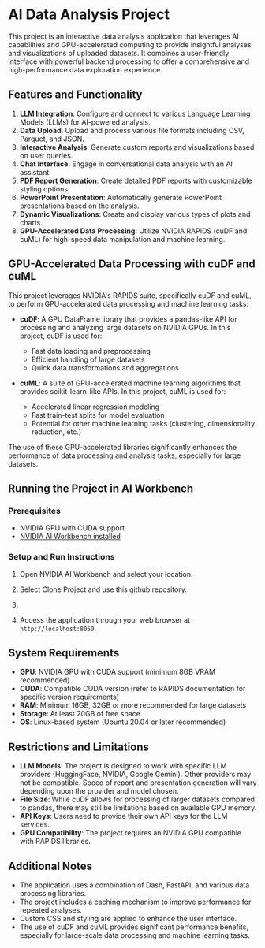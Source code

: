 # AI Data Analysis Project

This project is an interactive data analysis application that leverages AI capabilities and GPU-accelerated computing to provide insightful analyses and visualizations of uploaded datasets. It combines a user-friendly interface with powerful backend processing to offer a comprehensive and high-performance data exploration experience.

## Features and Functionality

1. **LLM Integration**: Configure and connect to various Language Learning Models (LLMs) for AI-powered analysis.
2. **Data Upload**: Upload and process various file formats including CSV, Parquet, and JSON.
3. **Interactive Analysis**: Generate custom reports and visualizations based on user queries.
4. **Chat Interface**: Engage in conversational data analysis with an AI assistant.
5. **PDF Report Generation**: Create detailed PDF reports with customizable styling options.
6. **PowerPoint Presentation**: Automatically generate PowerPoint presentations based on the analysis.
7. **Dynamic Visualizations**: Create and display various types of plots and charts.
8. **GPU-Accelerated Data Processing**: Utilize NVIDIA RAPIDS (cuDF and cuML) for high-speed data manipulation and machine learning.

## GPU-Accelerated Data Processing with cuDF and cuML

This project leverages NVIDIA's RAPIDS suite, specifically cuDF and cuML, to perform GPU-accelerated data processing and machine learning tasks:

- **cuDF**: A GPU DataFrame library that provides a pandas-like API for processing and analyzing large datasets on NVIDIA GPUs. In this project, cuDF is used for:
  - Fast data loading and preprocessing
  - Efficient handling of large datasets
  - Quick data transformations and aggregations

- **cuML**: A suite of GPU-accelerated machine learning algorithms that provides scikit-learn-like APIs. In this project, cuML is used for:
  - Accelerated linear regression modeling
  - Fast train-test splits for model evaluation
  - Potential for other machine learning tasks (clustering, dimensionality reduction, etc.)

The use of these GPU-accelerated libraries significantly enhances the performance of data processing and analysis tasks, especially for large datasets.

## Running the Project in AI Workbench

### Prerequisites

- NVIDIA GPU with CUDA support
- [NVIDIA AI Workbench installed](https://docs.nvidia.com/ai-workbench/user-guide/latest/installation/overview.html)

### Setup and Run Instructions

1. Open NVIDIA AI Workbench and select your location.

2. Select Clone Project and use this github repository.

3. 

4. Access the application through your web browser at `http://localhost:8050`.

## System Requirements

- **GPU**: NVIDIA GPU with CUDA support (minimum 8GB VRAM recommended)
- **CUDA**: Compatible CUDA version (refer to RAPIDS documentation for specific version requirements)
- **RAM**: Minimum 16GB, 32GB or more recommended for large datasets
- **Storage**: At least 20GB of free space
- **OS**: Linux-based system (Ubuntu 20.04 or later recommended)

## Restrictions and Limitations

- **LLM Models**: The project is designed to work with specific LLM providers (HuggingFace, NVIDIA, Google Gemini). Other providers may not be compatible. Speed of report and presentation generation will vary depending upon the provider and model chosen.
- **File Size**: While cuDF allows for processing of larger datasets compared to pandas, there may still be limitations based on available GPU memory.
- **API Keys**: Users need to provide their own API keys for the LLM services.
- **GPU Compatibility**: The project requires an NVIDIA GPU compatible with RAPIDS libraries.

## Additional Notes

- The application uses a combination of Dash, FastAPI, and various data processing libraries.
- The project includes a caching mechanism to improve performance for repeated analyses.
- Custom CSS and styling are applied to enhance the user interface.
- The use of cuDF and cuML provides significant performance benefits, especially for large-scale data processing and machine learning tasks.

